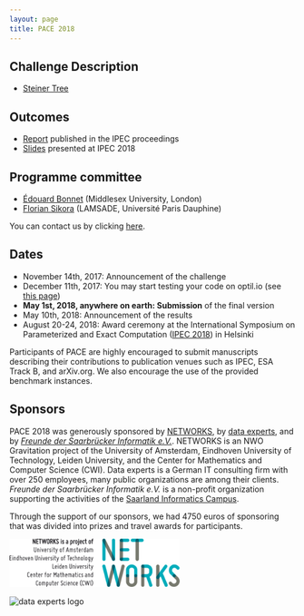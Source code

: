 ```yaml
---
layout: page
title: PACE 2018
---
```


## Challenge Description

-   [Steiner Tree](steiner-tree/)

## Outcomes

-   [Report](/files/PACE18-report.pdf) published in the IPEC proceedings
-   [Slides](/files/PACE18-slides.pdf) presented at IPEC 2018


## Programme committee

-   [Édouard Bonnet](http://www.lamsade.dauphine.fr/~bonnet/) (Middlesex University, London)
-   [Florian Sikora](http://www.lamsade.dauphine.fr/~sikora/) (LAMSADE, Université Paris Dauphine)

You can contact us by clicking [here](mailto:edouard.bonnet@lamsade.dauphine.fr,florian.sikora@lamsade.dauphine.fr).


## Dates

-   November 14th, 2017: Announcement of the challenge
-   December 11th, 2017: You may start testing your code on optil.io (see [this page](/2017/12/12/PACE-2018-now-on-optil.io/))
-   **May 1st, 2018, anywhere on earth: Submission** of the final version
-   May 10th, 2018: Announcement of the results
-   August 20-24, 2018: Award ceremony at the International Symposium on Parameterized and Exact Computation ([IPEC 2018](http://algo2018.hiit.fi/ipec/)) in Helsinki

Participants of PACE are highly encouraged to submit manuscripts describing their contributions to publication venues such as IPEC, ESA Track B, and arXiv.org. We also encourage the use of the provided benchmark instances.



## Sponsors

PACE 2018 was generously sponsored by [NETWORKS](http://thenetworkcenter.nl/), by [data experts](https://www.data-experts.de/), and by [*Freunde der Saarbrücker Informatik e.V.*](https://fdsi.org/).
NETWORKS is an NWO Gravitation project of the University of Amsterdam, Eindhoven University of Technology, Leiden University, and the Center for Mathematics and Computer Science (CWI).
Data experts is a German IT consulting firm with over 250 employees, many public organizations are among their clients.
*Freunde der Saarbrücker Informatik e.V.* is a non-profit organization supporting the activities of the [Saarland Informatics Campus](https://saarland-informatics-campus.de/).

Through the support of our sponsors, we had 4750 euros of sponsoring that was divided into prizes and travel awards for participants.

<img src="/assets/img/networks-logopartners-lang-rgb-1000px.jpg" alt="NETWORKS logo" style="width: 300px;"/>

![data experts logo](https://www.data-experts.de/wp-content/themes/data-experts/img/data-experts-logo.svg)
